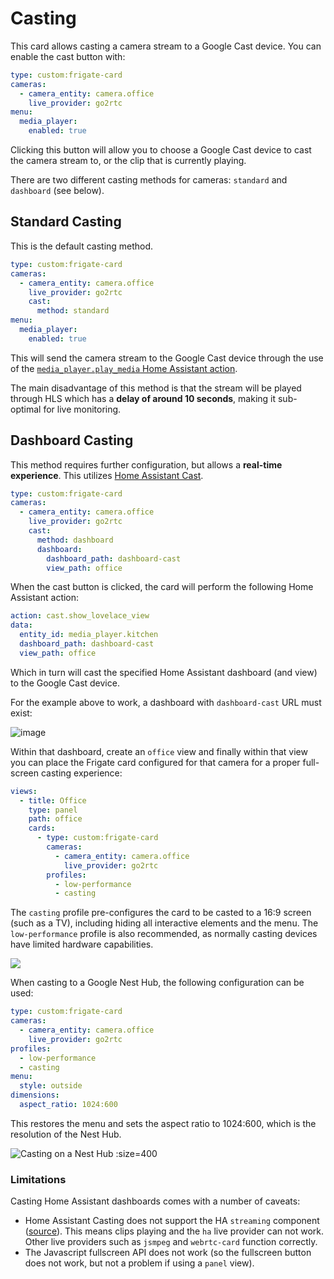 # Casting

This card allows casting a camera stream to a Google Cast device. You can enable the cast button with:

```yaml
type: custom:frigate-card
cameras:
  - camera_entity: camera.office
    live_provider: go2rtc
menu:
  media_player:
    enabled: true
```

Clicking this button will allow you to choose a Google Cast device to cast the camera stream to, or the clip that is currently playing.

There are two different casting methods for cameras: `standard` and `dashboard` (see below).

## Standard Casting

This is the default casting method.

```yaml
type: custom:frigate-card
cameras:
  - camera_entity: camera.office
    live_provider: go2rtc
    cast:
      method: standard
menu:
  media_player:
    enabled: true
```

This will send the camera stream to the Google Cast device through the use of the [`media_player.play_media` Home Assistant action](https://www.home-assistant.io/integrations/media_source/#playing-media-from-a-media-source).

The main disadvantage of this method is that the stream will be played through HLS which has a **delay of around 10 seconds**, making it sub-optimal for live monitoring.

## Dashboard Casting

This method requires further configuration, but allows a **real-time experience**. This utilizes [Home Assistant Cast](https://cast.home-assistant.io).

```yaml
type: custom:frigate-card
cameras:
  - camera_entity: camera.office
    live_provider: go2rtc
    cast:
      method: dashboard
      dashboard:
        dashboard_path: dashboard-cast
        view_path: office
```

When the cast button is clicked, the card will perform the following Home Assistant action:

```yaml
action: cast.show_lovelace_view
data:
  entity_id: media_player.kitchen
  dashboard_path: dashboard-cast
  view_path: office
```

Which in turn will cast the specified Home Assistant dashboard (and view) to the Google Cast device.

For the example above to work, a dashboard with `dashboard-cast` URL must exist:

![image](https://github.com/user-attachments/assets/67f0e145-df05-412a-8c6d-897feb5439d2)

Within that dashboard, create an `office` view and finally within that view you can place the Frigate card configured for that camera for a proper full-screen casting experience:

```yaml
views:
  - title: Office
    type: panel
    path: office
    cards:
      - type: custom:frigate-card
        cameras:
          - camera_entity: camera.office
            live_provider: go2rtc
        profiles:
          - low-performance
          - casting
```

The `casting` profile pre-configures the card to be casted to a 16:9 screen (such as a TV), including hiding all interactive elements and the menu. The `low-performance` profile is also recommended, as normally casting devices have limited hardware capabilities.

![](https://github.com/user-attachments/assets/bd96c4ad-36f5-4501-9018-23b496e7edc5)

When casting to a Google Nest Hub, the following configuration can be used:

```yaml
type: custom:frigate-card
cameras:
  - camera_entity: camera.office
    live_provider: go2rtc
profiles:
  - low-performance
  - casting
menu:
  style: outside
dimensions:
  aspect_ratio: 1024:600
```

This restores the menu and sets the aspect ratio to 1024:600, which is the resolution of the Nest Hub.

![](../images/card-on-nest-hub.jpg 'Casting on a Nest Hub :size=400')

### Limitations

Casting Home Assistant dashboards comes with a number of caveats:

- Home Assistant Casting does not support the HA `streaming` component
  ([source](https://cast.home-assistant.io/faq.html)). This means clips playing
  and the `ha` live provider can not work. Other live providers such as `jsmpeg`
  and `webrtc-card` function correctly.
- The Javascript fullscreen API does not work (so the fullscreen button does not
  work, but not a problem if using a `panel` view).
